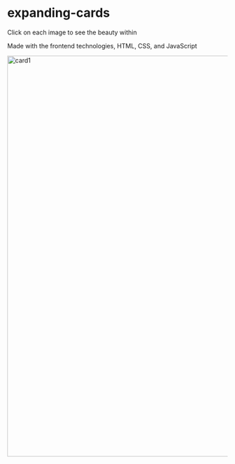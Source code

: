 # expanding-cards
Click on each image to see the beauty within

Made with the frontend technologies, HTML, CSS, and JavaScript

<img width="915" alt="card1" src="https://github.com/JohnnyLouisTech/expanding-cards/assets/29494723/615ac290-bbbb-4ac5-ba14-fa192c266f52">
